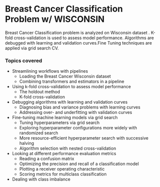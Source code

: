 # Breast Cancer Classification Problem w/ WISCONSIN
Breast Cancer Classification problem is analyzed on Wisconsin dataset . K-fold cross-validation is used to assess model performance. Algorithms are debugged with learning and validation curves.Fine Tuning techniques are applied via grid search CV.

### Topics covered

- Streamlining workflows with pipelines
  - Loading the Breast Cancer Wisconsin dataset
  - Combining transformers and estimators in a pipeline
- Using k-fold cross-validation to assess model performance
  - The holdout method
  - K-fold cross-validation
- Debugging algorithms with learning and validation curves
  - Diagnosing bias and variance problems with learning curves
  - Addressing over- and underfitting with validation curves
- Fine-tuning machine learning models via grid search
  - Tuning hyperparameters via grid search
  - Exploring hyperparameter configurations more widely with randomized search
  - More resource-efficient hyperparameter search with successive halving
  - Algorithm selection with nested cross-validation
- Looking at different performance evaluation metrics
  - Reading a confusion matrix
  - Optimizing the precision and recall of a classification model
  - Plotting a receiver operating characteristic
  - Scoring metrics for multiclass classification
- Dealing with class imbalance
